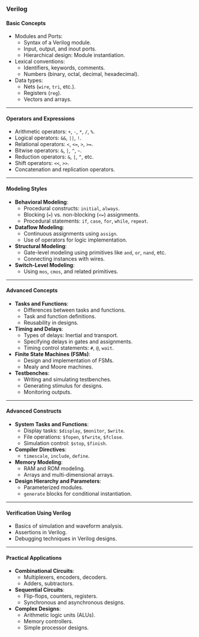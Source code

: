 

### **Verilog**

#### **Basic Concepts**
- Modules and Ports:
  - Syntax of a Verilog module.
  - Input, output, and inout ports.
  - Hierarchical design: Module instantiation.
- Lexical conventions:
  - Identifiers, keywords, comments.
  - Numbers (binary, octal, decimal, hexadecimal).
- Data types:
  - Nets (`wire`, `tri`, etc.).
  - Registers (`reg`).
  - Vectors and arrays.

---

#### **Operators and Expressions**
- Arithmetic operators: `+`, `-`, `*`, `/`, `%`.
- Logical operators: `&&`, `||`, `!`.
- Relational operators: `<`, `<=`, `>`, `>=`.
- Bitwise operators: `&`, `|`, `^`, `~`.
- Reduction operators: `&`, `|`, `^`, etc.
- Shift operators: `<<`, `>>`.
- Concatenation and replication operators.

---

#### **Modeling Styles**
- **Behavioral Modeling**:
  - Procedural constructs: `initial`, `always`.
  - Blocking (`=`) vs. non-blocking (`<=`) assignments.
  - Procedural statements: `if`, `case`, `for`, `while`, `repeat`.
- **Dataflow Modeling**:
  - Continuous assignments using `assign`.
  - Use of operators for logic implementation.
- **Structural Modeling**:
  - Gate-level modeling using primitives like `and`, `or`, `nand`, etc.
  - Connecting instances with wires.
- **Switch-Level Modeling**:
  - Using `mos`, `cmos`, and related primitives.

---

#### **Advanced Concepts**
- **Tasks and Functions**:
  - Differences between tasks and functions.
  - Task and function definitions.
  - Reusability in designs.
- **Timing and Delays**:
  - Types of delays: Inertial and transport.
  - Specifying delays in gates and assignments.
  - Timing control statements: `#`, `@`, `wait`.
- **Finite State Machines (FSMs)**:
  - Design and implementation of FSMs.
  - Mealy and Moore machines.
- **Testbenches**:
  - Writing and simulating testbenches.
  - Generating stimulus for designs.
  - Monitoring outputs.

---

#### **Advanced Constructs**
- **System Tasks and Functions**:
  - Display tasks: `$display`, `$monitor`, `$write`.
  - File operations: `$fopen`, `$fwrite`, `$fclose`.
  - Simulation control: `$stop`, `$finish`.
- **Compiler Directives**:
  - `timescale`, `include`, `define`.
- **Memory Modeling**:
  - RAM and ROM modeling.
  - Arrays and multi-dimensional arrays.
- **Design Hierarchy and Parameters**:
  - Parameterized modules.
  - `generate` blocks for conditional instantiation.

---

#### **Verification Using Verilog**
- Basics of simulation and waveform analysis.
- Assertions in Verilog.
- Debugging techniques in Verilog designs.

---

#### **Practical Applications**
- **Combinational Circuits**:
  - Multiplexers, encoders, decoders.
  - Adders, subtractors.
- **Sequential Circuits**:
  - Flip-flops, counters, registers.
  - Synchronous and asynchronous designs.
- **Complex Designs**:
  - Arithmetic logic units (ALUs).
  - Memory controllers.
  - Simple processor designs.

